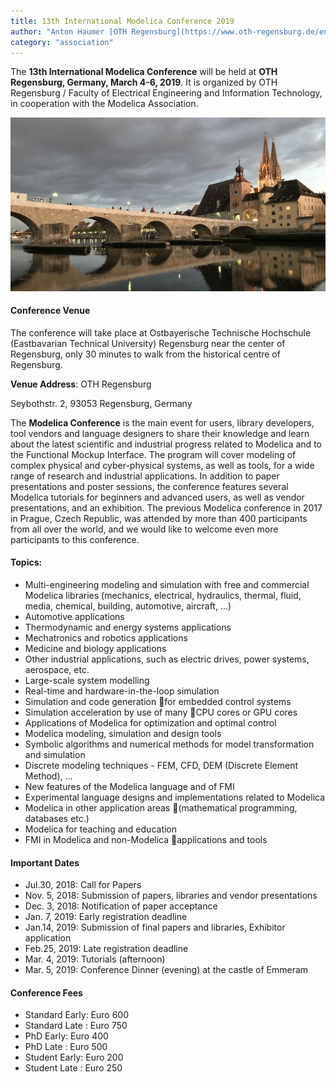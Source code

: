 ```yaml
---
title: 13th International Modelica Conference 2019
author: "Anton Haumer [OTH Regensburg](https://www.oth-regensburg.de/en.html)"
category: "association"
---
```


The **13th International Modelica Conference** will be held at **OTH Regensburg, Germany, March 4-6, 2019**. 
It is organized by OTH Regensburg / Faculty of Electrical Engineering and Information Technology, in cooperation with the Modelica Association.

![](Modelica2019Regensburg.jpg)

#### Conference Venue
The conference will take place at Ostbayerische Technische Hochschule (Eastbavarian Technical University) Regensburg near the center of Regensburg, 
only 30 minutes to walk from the historical centre of Regensburg.

**Venue Address**: OTH Regensburg

Seybothstr. 2, 93053 Regensburg, Germany

The **Modelica Conference** is the main event for users, library developers, tool vendors and language designers to share their knowledge 
and learn about the latest scientific and industrial progress related to Modelica and to the Functional Mockup Interface.
The program will cover modeling of complex physical and cyber-physical systems, as well as tools, for a wide range of research and industrial applications. 
In addition to paper presentations and poster sessions, the conference features several Modelica tutorials for beginners and advanced users, as well as vendor presentations, and an exhibition. 
The previous Modelica conference in 2017 in Prague, Czech Republic, was attended by more than 400 participants from all over the world, 
and we would like to welcome even more participants to this conference.

#### Topics:
- Multi-engineering modeling and simulation with free and commercial Modelica libraries (mechanics, electrical, hydraulics, thermal, fluid, media, chemical, building, automotive, aircraft, ...)
- Automotive applications
- Thermodynamic and energy systems applications
- Mechatronics and robotics applications
- Medicine and biology applications
- Other industrial applications, such as electric drives, power systems, aerospace, etc.
- Large-scale system modelling
- Real-time and hardware-in-the-loop simulation
- Simulation and code generation for embedded control systems
- Simulation acceleration by use of many CPU cores or GPU cores
- Applications of Modelica for optimization and optimal control
- Modelica modeling, simulation and design tools
- Symbolic algorithms and numerical methods for model transformation and simulation
- Discrete modeling techniques - FEM, CFD, DEM (Discrete Element Method), ...
- New features of the Modelica language and of FMI
- Experimental language designs and implementations related to Modelica
- Modelica in other application areas (mathematical programming, databases etc.)
- Modelica for teaching and education
- FMI in Modelica and non-Modelica applications and tools

#### Important Dates
- Jul.30, 2018: Call for Papers
- Nov. 5, 2018: Submission of papers, libraries and vendor presentations
- Dec. 3, 2018: Notification of paper acceptance
- Jan. 7, 2019: Early registration deadline
- Jan.14, 2019: Submission of final papers and libraries, Exhibitor application
- Feb.25, 2019: Late registration deadline
- Mar. 4, 2019: Tutorials (afternoon)
- Mar. 5, 2019: Conference Dinner (evening) at the castle of Emmeram

#### Conference Fees
- Standard Early: Euro 600
- Standard Late : Euro 750
- PhD      Early: Euro 400
- PhD      Late : Euro 500
- Student  Early: Euro 200
- Student  Late : Euro 250

